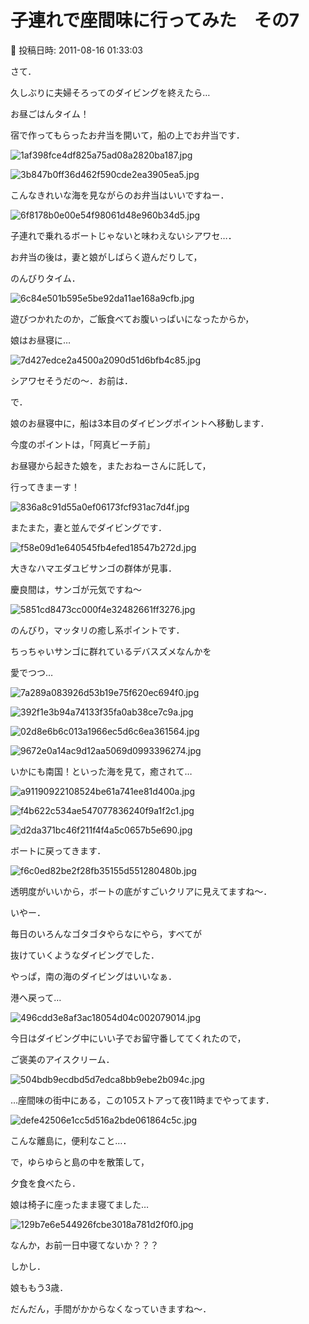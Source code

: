 # 子連れで座間味に行ってみた　その7

📅 投稿日時: 2011-08-16 01:33:03

さて．





久しぶりに夫婦そろってのダイビングを終えたら…


お昼ごはんタイム！





宿で作ってもらったお弁当を開いて，船の上でお弁当です．




![1af398fce4df825a75ad08a2820ba187.jpg](images/1af398fce4df825a75ad08a2820ba187.jpg)









![3b847b0ff36d462f590cde2ea3905ea5.jpg](images/3b847b0ff36d462f590cde2ea3905ea5.jpg)




こんなきれいな海を見ながらのお弁当はいいですねー．




![6f8178b0e00e54f98061d48e960b34d5.jpg](images/6f8178b0e00e54f98061d48e960b34d5.jpg)




子連れで乗れるボートじゃないと味わえないシアワセ…．





お弁当の後は，妻と娘がしばらく遊んだりして，


のんびりタイム．




![6c84e501b595e5be92da11ae168a9cfb.jpg](images/6c84e501b595e5be92da11ae168a9cfb.jpg)







遊びつかれたのか，ご飯食べてお腹いっぱいになったからか，


娘はお昼寝に…




![7d427edce2a4500a2090d51d6bfb4c85.jpg](images/7d427edce2a4500a2090d51d6bfb4c85.jpg)




シアワセそうだの～．お前は．





で．


娘のお昼寝中に，船は3本目のダイビングポイントへ移動します．


今度のポイントは，「阿真ビーチ前」


お昼寝から起きた娘を，またおねーさんに託して，


行ってきまーす！




![836a8c91d55a0ef06173fcf931ac7d4f.jpg](images/836a8c91d55a0ef06173fcf931ac7d4f.jpg)







またまた，妻と並んでダイビングです．




![f58e09d1e640545fb4efed18547b272d.jpg](images/f58e09d1e640545fb4efed18547b272d.jpg)







大きなハマエダユビサンゴの群体が見事．


慶良間は，サンゴが元気ですね～




![5851cd8473cc000f4e32482661ff3276.jpg](images/5851cd8473cc000f4e32482661ff3276.jpg)




のんびり，マッタリの癒し系ポイントです．





ちっちゃいサンゴに群れているデバスズメなんかを


愛でつつ…




![7a289a083926d53b19e75f620ec694f0.jpg](images/7a289a083926d53b19e75f620ec694f0.jpg)









![392f1e3b94a74133f35fa0ab38ce7c9a.jpg](images/392f1e3b94a74133f35fa0ab38ce7c9a.jpg)









![02d8e6b6c013a1966ec5d6c6ea361564.jpg](images/02d8e6b6c013a1966ec5d6c6ea361564.jpg)









![9672e0a14ac9d12aa5069d0993396274.jpg](images/9672e0a14ac9d12aa5069d0993396274.jpg)







いかにも南国！といった海を見て，癒されて…




![a91190922108524be61a741ee81d400a.jpg](images/a91190922108524be61a741ee81d400a.jpg)









![f4b622c534ae547077836240f9a1f2c1.jpg](images/f4b622c534ae547077836240f9a1f2c1.jpg)









![d2da371bc46f211f4f4a5c0657b5e690.jpg](images/d2da371bc46f211f4f4a5c0657b5e690.jpg)







ボートに戻ってきます．




![f6c0ed82be2f28fb35155d551280480b.jpg](images/f6c0ed82be2f28fb35155d551280480b.jpg)




透明度がいいから，ボートの底がすごいクリアに見えてますね～．





いやー．


毎日のいろんなゴタゴタやらなにやら，すべてが


抜けていくようなダイビングでした．


やっぱ，南の海のダイビングはいいなぁ．





港へ戻って…




![496cdd3e8af3ac18054d04c002079014.jpg](images/496cdd3e8af3ac18054d04c002079014.jpg)







今日はダイビング中にいい子でお留守番しててくれたので，


ご褒美のアイスクリーム．




![504bdb9ecdbd5d7edca8bb9ebe2b094c.jpg](images/504bdb9ecdbd5d7edca8bb9ebe2b094c.jpg)







…座間味の街中にある，この105ストアって夜11時までやってます．




![defe42506e1cc5d516a2bde061864c5c.jpg](images/defe42506e1cc5d516a2bde061864c5c.jpg)




こんな離島に，便利なこと…．





で，ゆらゆらと島の中を散策して，


夕食を食べたら．





娘は椅子に座ったまま寝てました…




![129b7e6e544926fcbe3018a781d2f0f0.jpg](images/129b7e6e544926fcbe3018a781d2f0f0.jpg)




なんか，お前一日中寝てないか？？？





しかし．


娘ももう3歳．


だんだん，手間がかからなくなっていきますね～．
